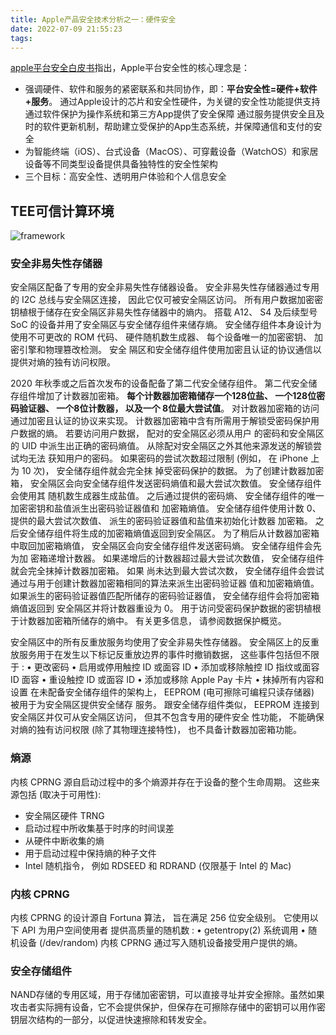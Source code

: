 ```yaml
---
title: Apple产品安全技术分析之一：硬件安全
date: 2022-07-09 21:55:23
tags:
---
```


[apple平台安全白皮书](apple平台安全白皮书-2021中文版.pdf)指出，Apple平台安全性的核心理念是：

- 强调硬件、软件和服务的紧密联系和共同协作，即：**平台安全性=硬件+软件+服务**。
    通过Apple设计的芯片和安全性硬件，为关键的安全性功能提供支持
    通过软件保护为操作系统和第三方App提供了安全保障
    通过服务提供安全且及时的软件更新机制，帮助建立受保护的App生态系统，并保障通信和支付的安全
- 为智能终端（iOS）、台式设备（MacOS）、可穿戴设备（WatchOS）和家居设备等不同类型设备提供具备独特性的安全性架构
- 三个目标：高安全性、透明用户体验和个人信息安全

## TEE可信计算环境

![framework](framework.png)

### 安全非易失性存储器

安全隔区配备了专用的安全非易失性存储器设备。 安全非易失性存储器通过专用的 I2C 总线与安全隔区连接， 因此它仅可被安全隔区访问。 所有用户数据加密密钥植根于储存在安全隔区非易失性存储器中的熵内。
搭载 A12、 S4 及后续型号 SoC 的设备并用了安全隔区与安全储存组件来储存熵。 安全储存组件本身设计为 使用不可更改的 ROM 代码、 硬件随机数生成器、 每个设备唯一的加密密钥、 加密引擎和物理篡改检测。 安全 隔区和安全储存组件使用加密且认证的协议通信以提供对熵的独有访问权限。

2020 年秋季或之后首次发布的设备配备了第二代安全储存组件。 第二代安全储存组件增加了计数器加密箱。 **每个计数器加密箱储存一个128位盐、 一个128位密码验证器、 一个8位计数器， 以及一个 8位最大尝试值**。 对计数器加密箱的访问通过加密且认证的协议来实现。
计数器加密箱中含有所需用于解锁受密码保护用户数据的熵。 若要访问用户数据， 配对的安全隔区必须从用户 的密码和安全隔区的 UID 中派生出正确的密码熵值。 从除配对安全隔区之外其他来源发送的解锁尝试均无法 获知用户的密码。 如果密码的尝试次数超过限制 (例如， 在 iPhone 上为 10 次)， 安全储存组件就会完全抹 掉受密码保护的数据。
为了创建计数器加密箱， 安全隔区会向安全储存组件发送密码熵值和最大尝试次数值。 安全储存组件会使用其 随机数生成器生成盐值。 之后通过提供的密码熵、 安全储存组件的唯一加密密钥和盐值派生出密码验证器值和 加密箱熵值。 安全储存组件使用计数 0、 提供的最大尝试次数值、 派生的密码验证器值和盐值来初始化计数器 加密箱。 之后安全储存组件将生成的加密箱熵值返回到安全隔区。
为了稍后从计数器加密箱中取回加密箱熵值， 安全隔区会向安全储存组件发送密码熵。 安全储存组件会先为加 密箱递增计数器。 如果递增后的计数器超过最大尝试次数值， 安全储存组件就会完全抹掉计数器加密箱。 如果 尚未达到最大尝试次数， 安全储存组件会尝试通过与用于创建计数器加密箱相同的算法来派生出密码验证器 值和加密箱熵值。 如果派生的密码验证器值匹配所储存的密码验证器值， 安全储存组件会将加密箱熵值返回到 安全隔区并将计数器重设为 0。
用于访问受密码保护数据的密钥植根于计数器加密箱所储存的熵中。 有关更多信息， 请参阅数据保护概览。

安全隔区中的所有反重放服务均使用了安全非易失性存储器。 安全隔区上的反重放服务用于在发生以下标记反重放边界的事件时撤销数据， 这些事件包括但不限于 :
• 更改密码
• 启用或停用触控 ID 或面容 ID
• 添加或移除触控 ID 指纹或面容 ID 面容
• 重设触控 ID 或面容 ID
• 添加或移除 Apple Pay 卡片
• 抹掉所有内容和设置
在未配备安全储存组件的架构上， EEPROM (电可擦除可编程只读存储器) 被用于为安全隔区提供安全储存 服务。 跟安全储存组件类似， EEPROM 连接到安全隔区并仅可从安全隔区访问， 但其不包含专用的硬件安全 性功能， 不能确保对熵的独有访问权限 (除了其物理连接特性)， 也不具备计数器加密箱功能。

### 熵源

内核 CPRNG 源自启动过程中的多个熵源并存在于设备的整个生命周期。 这些来源包括 (取决于可用性):

- 安全隔区硬件 TRNG
- 启动过程中所收集基于时序的时间误差
- 从硬件中断收集的熵
- 用于启动过程中保持熵的种子文件
- Intel 随机指令， 例如 RDSEED 和 RDRAND (仅限基于 Intel 的 Mac)

### 内核 CPRNG

内核 CPRNG 的设计源自 Fortuna 算法， 旨在满足 256 位安全级别。 它使用以下 API 为用户空间使用者
提供高质量的随机数 :
• getentropy(2) 系统调用
• 随机设备 (/dev/random)
内核 CPRNG 通过写入随机设备接受用户提供的熵。

### 安全存储组件

NAND存储的专用区域，用于存储加密密钥，可以直接寻址并安全擦除。虽然如果攻击者实际拥有设备，它不会提供保护，但保存在可擦除存储中的密钥可以用作密钥层次结构的一部分，以促进快速擦除和转发安全。